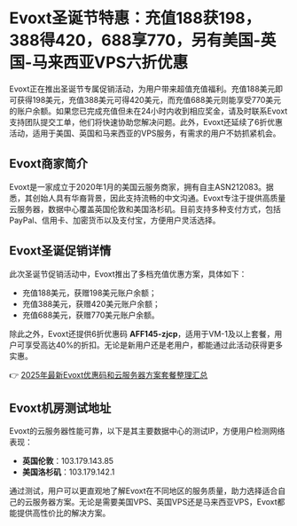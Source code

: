 # Evoxt圣诞节特惠：充值188获198，388得420，688享770，另有美国-英国-马来西亚VPS六折优惠

Evoxt正在推出圣诞节专属促销活动，为用户带来超值充值福利。充值188美元即可获得198美元，充值388美元可得420美元，而充值688美元则能享受770美元的账户余额。如果您已完成充值但未在24小时内收到相应奖金，请及时联系Evoxt支持团队提交工单，他们将快速协助您解决问题。此外，Evoxt还延续了6折优惠活动，适用于美国、英国和马来西亚的VPS服务，有需求的用户不妨抓紧机会。

## Evoxt商家简介

Evoxt是一家成立于2020年1月的美国云服务商家，拥有自主ASN212083。据悉，其创始人具有华裔背景，因此支持流畅的中文沟通。Evoxt专注于提供高质量云服务器，数据中心覆盖英国伦敦和美国洛杉矶。目前支持多种支付方式，包括PayPal、信用卡、加密货币以及支付宝，方便用户灵活选择。

## Evoxt圣诞促销详情

此次圣诞节促销活动中，Evoxt推出了多档充值优惠方案，具体如下：

- 充值188美元，获赠198美元账户余额；
- 充值388美元，获赠420美元账户余额；
- 充值688美元，获赠770美元账户余额。

除此之外，Evoxt还提供6折优惠码 **AFF145-zjcp**，适用于VM-1及以上套餐，用户可享受高达40%的折扣。无论是新用户还是老用户，都能通过此活动获得更多实惠。

👉 [2025年最新Evoxt优惠码和云服务器方案套餐整理汇总](https://bit.ly/evoxt)

## Evoxt机房测试地址

Evoxt的云服务器性能可靠，以下是其主要数据中心的测试IP，方便用户检测网络表现：

- **英国伦敦**：103.179.143.85  
- **美国洛杉矶**：103.179.142.1  

通过测试，用户可以更直观地了解Evoxt在不同地区的服务质量，助力选择适合自己的云服务器方案。无论是需要美国VPS、英国VPS还是马来西亚VPS，Evoxt都能提供高性价比的解决方案。